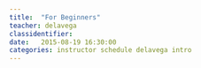 ```yaml
---
title:  "For Beginners"
teacher: delavega
classidentifier:
date:   2015-08-19 16:30:00
categories: instructor schedule delavega intro
---
```

